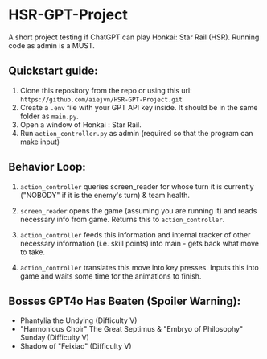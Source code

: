 # HSR-GPT-Project
 A short project testing if ChatGPT can play Honkai: Star Rail (HSR).
 Running code as admin is a MUST.

## Quickstart guide:
1. Clone this repository from the repo or using this url: ```https://github.com/aiejvn/HSR-GPT-Project.git```
2. Create a ```.env``` file with your GPT API key inside. It should be in the same folder as ```main.py```.
3. Open a window of Honkai : Star Rail.
4. Run ```action_controller.py``` as admin (required so that the program can make input)

## Behavior Loop:

1. ```action_controller``` queries screen_reader for whose turn it is currently ("NOBODY" if it is the enemy's turn) & team health.

2. ```screen_reader``` opens the game (assuming you are running it) and reads necessary info from game. Returns this to ```action_controller```.

3. ```action_controller``` feeds this information and internal tracker of other necessary information (i.e. skill points) into main - gets back what move to take.

4. ```action_controller``` translates this move into key presses. Inputs this into game and waits some time for the animations to finish.

## Bosses GPT4o Has Beaten (Spoiler Warning):
- Phantylia the Undying (Difficulty V)
- "Harmonious Choir" The Great Septimus & "Embryo of Philosophy" Sunday (Difficulty V)
- Shadow of "Feixiao" (Difficulty V)
